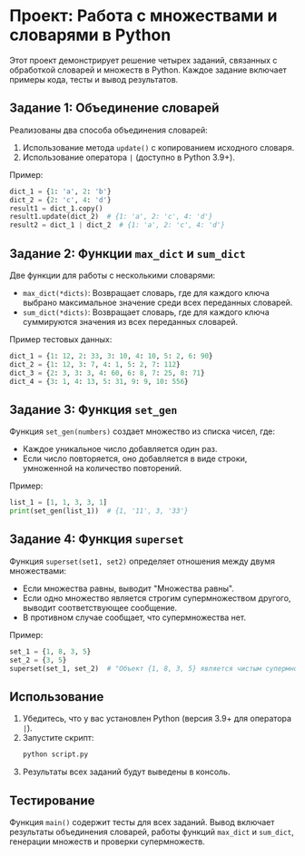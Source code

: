 # Проект: Работа с множествами и словарями в Python

Этот проект демонстрирует решение четырех заданий, связанных с обработкой словарей и множеств в Python. Каждое задание включает примеры кода, тесты и вывод результатов.

## Задание 1: Объединение словарей
Реализованы два способа объединения словарей:
1. Использование метода `update()` с копированием исходного словаря.
2. Использование оператора `|` (доступно в Python 3.9+).

Пример:

```python
dict_1 = {1: 'a', 2: 'b'}
dict_2 = {2: 'c', 4: 'd'}
result1 = dict_1.copy()
result1.update(dict_2)  # {1: 'a', 2: 'c', 4: 'd'}
result2 = dict_1 | dict_2  # {1: 'a', 2: 'c', 4: 'd'}
```

## Задание 2: Функции `max_dict` и `sum_dict`
Две функции для работы с несколькими словарями:
- `max_dict(*dicts)`: Возвращает словарь, где для каждого ключа выбрано максимальное значение среди всех переданных словарей.
- `sum_dict(*dicts)`: Возвращает словарь, где для каждого ключа суммируются значения из всех переданных словарей.

Пример тестовых данных:
```python
dict_1 = {1: 12, 2: 33, 3: 10, 4: 10, 5: 2, 6: 90}
dict_2 = {1: 12, 3: 7, 4: 1, 5: 2, 7: 112}
dict_3 = {2: 3, 3: 3, 4: 60, 6: 8, 7: 25, 8: 71}
dict_4 = {3: 1, 4: 13, 5: 31, 9: 9, 10: 556}
```

## Задание 3: Функция `set_gen`
Функция `set_gen(numbers)` создает множество из списка чисел, где:
- Каждое уникальное число добавляется один раз.
- Если число повторяется, оно добавляется в виде строки, умноженной на количество повторений.

Пример:
```python
list_1 = [1, 1, 3, 3, 1]
print(set_gen(list_1))  # {1, '11', 3, '33'}
```

## Задание 4: Функция `superset`
Функция `superset(set1, set2)` определяет отношения между двумя множествами:
- Если множества равны, выводит "Множества равны".
- Если одно множество является строгим супермножеством другого, выводит соответствующее сообщение.
- В противном случае сообщает, что супермножества нет.

Пример:
```python
set_1 = {1, 8, 3, 5}
set_2 = {3, 5}
superset(set_1, set_2)  # "Объект {1, 8, 3, 5} является чистым супермножеством"
```

## Использование
1. Убедитесь, что у вас установлен Python (версия 3.9+ для оператора `|`).
2. Запустите скрипт:
   ```bash
   python script.py
   ```
3. Результаты всех заданий будут выведены в консоль.

## Тестирование
Функция `main()` содержит тесты для всех заданий. Вывод включает результаты объединения словарей, работы функций `max_dict` и `sum_dict`, генерации множеств и проверки супермножеств.
